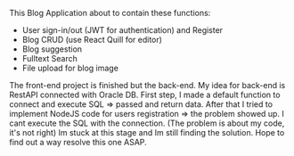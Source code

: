 This Blog Application about to contain these functions:
+ User sign-in/out (JWT for authentication) and Register
+ Blog CRUD (use React Quill for editor)
+ Blog suggestion 
+ Fulltext Search
+ File upload for blog image

The front-end project is finished but the back-end.
My idea for back-end is RestAPI connected with Oracle DB. 
First step, I made a default function to connect and execute SQL => passed and return data.
After that I tried to implement NodeJS code for users registration => the problem showed up.
I cant execute the SQL with the connection. (The problem is about my code, it's not right)
Im stuck at this stage and Im still finding the solution.
Hope to find out a way resolve this one ASAP.
